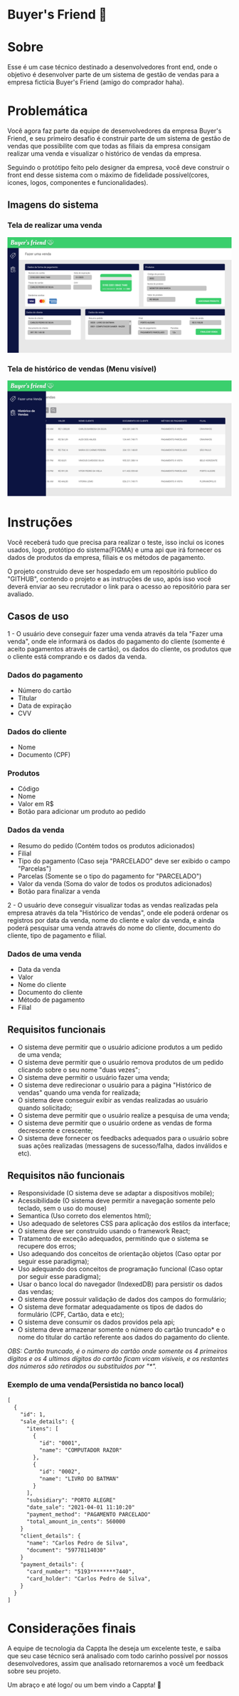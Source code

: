 # Buyer's Friend 🤑

# Sobre
Esse é um case técnico destinado a desenvolvedores front end, onde o objetivo é desenvolver parte de um sistema de gestão de vendas para a empresa fictícia Buyer's Friend (amigo do comprador haha).

# Problemática
Você agora faz parte da equipe de desenvolvedores da empresa Buyer's Friend, e seu primeiro desafio é construir parte de um sistema de gestão de vendas que possibilite com que todas as filiais da empresa consigam realizar uma venda e visualizar o histórico de vendas da empresa.

Seguindo o protótipo feito pelo designer da empresa, você deve construir o front end desse sistema com o máximo de fidelidade possível(cores, icones, logos, componentes e funcionalidades).

## Imagens do sistema

### Tela de realizar uma venda
![](./sale.png)

### Tela de histórico de vendas (Menu visível)
![](./sales_history.png)

# Instruções
Você receberá tudo que precisa para realizar o teste, isso inclui os icones usados, logo, protótipo do sistema(FIGMA) e uma api que irá fornecer os dados de produtos da empresa, filiais e os métodos de pagamento.

O projeto construido deve ser hospedado em um repositório publico do "GITHUB", contendo o projeto e as instruções de uso, após isso você deverá enviar ao seu recrutador o link para o acesso ao repositório para ser avaliado. 

## Casos de uso
1 - O usuário deve conseguir fazer uma venda através da tela "Fazer uma venda", onde ele informará os dados do pagamento do cliente (somente é aceito pagamentos através de cartão), os dados do cliente, os produtos que o cliente está comprando e os dados da venda.

### Dados do pagamento
- Número do cartão
- Titular
- Data de expiração
- CVV

### Dados do cliente
- Nome
- Documento (CPF)

### Produtos
- Código
- Nome
- Valor em R$
- Botão para adicionar um produto ao pedido

### Dados da venda
- Resumo do pedido (Contém todos os produtos adicionados)
- Filial
- Tipo do pagamento (Caso seja "PARCELADO" deve ser exibido o campo "Parcelas")
- Parcelas (Somente se o tipo do pagamento for "PARCELADO")
- Valor da venda (Soma do valor de todos os produtos adicionados)
- Botão para finalizar a venda

2 - O usuário deve conseguir visualizar todas as vendas realizadas pela empresa através da tela "Histórico de vendas", onde ele poderá ordenar os registros por data da venda, nome do cliente e valor da venda, e ainda poderá pesquisar uma venda através do nome do cliente, documento do cliente, tipo de pagamento e filial.

### Dados de uma venda
- Data da venda
- Valor
- Nome do cliente
- Documento do cliente
- Método de pagamento
- Filial

## Requisitos funcionais
- O sistema deve permitir que o usuário adicione produtos a um pedido de uma venda;
- O sistema deve permitir que o usuário remova produtos de um pedido clicando sobre o seu nome "duas vezes";
- O sistema deve permitir o usuário fazer uma venda;
- O sistema deve redirecionar o usuário para a página "Histórico de vendas" quando uma venda for realizada;
- O sistema deve conseguir exibir as vendas realizadas ao usuário quando solicitado;
- O sistema deve permitir que o usuário realize a pesquisa de uma venda;
- O sistema deve permitir que o usuário ordene as vendas de forma decrescente e crescente;
- O sistema deve fornecer os feedbacks adequados para o usuário sobre suas ações realizadas (messagens de sucesso/falha, dados inválidos e etc).

## Requisitos não funcionais
- Responsividade (O sistema deve se adaptar a dispositivos mobile);
- Acessibilidade (O sistema deve permitir a navegação somente pelo teclado, sem o uso do mouse)
- Semantica (Uso correto dos elementos html);
- Uso adequado de seletores CSS para aplicação dos estilos da interface;
- O sistema deve ser construído usando o framework React;
- Tratamento de exceção adequados, permitindo que o sistema se recupere dos erros;
- Uso adequando dos conceitos de orientação objetos (Caso optar por seguir esse paradigma);
- Uso adequando dos conceitos de programação funcional (Caso optar por seguir esse paradigma);
- Usar o banco local do navegador (IndexedDB) para persistir os dados das vendas;
- O sistema deve possuir validação de dados dos campos do formulário;
- O sistema deve formatar adequadamente os tipos de dados do formulário (CPF, Cartão, data e etc);
- O sistema deve consumir os dados providos pela api;
- O sistema deve armazenar somente o número do cartão truncado* e o nome do titular do cartão referente aos dados do pagamento do cliente.

*OBS: Cartão truncado, é o número do cartão onde somente os 4 primeiros dígitos e os 4 ultimos dígitos do cartão ficam vicam visiveis, e os restantes dos números são retirados ou substituidos por "\*".*


### Exemplo de uma venda(Persistida no banco local)
```
[
  {
    "id": 1,
    "sale_details": {
      "itens": [
        {
          "id": "0001",
          "name": "COMPUTADOR RAZOR"
        },
        {
          "id": "0002",
          "name": "LIVRO DO BATMAN"
        }
      ],
      "subsidiary": "PORTO ALEGRE"
      "date_sale": "2021-04-01 11:10:20"
      "payment_method": "PAGAMENTO PARCELADO"
      "total_amount_in_cents": 560000
    }
    "client_details": {
      "name": "Carlos Pedro de Silva",
      "document": "59778114030"
    }
    "payment_details": {
      "card_number": "5193********7440",
      "card_holder": "Carlos Pedro de Silva",
    }
  }
]
```

# Considerações finais
A equipe de tecnologia da Cappta lhe deseja um excelente teste, e saiba que seu case técnico será analisado com todo carinho possível por nossos desenvolvedores, assim que analisado retornaremos a você um feedback sobre seu projeto.

Um abraço e até logo/ ou um bem vindo a Cappta! 🖖
